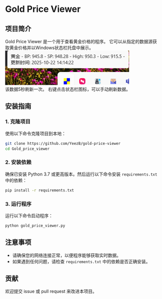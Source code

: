 # Gold Price Viewer

## 项目简介
Gold Price Viewer 是一个用于查看黄金价格的程序。
它可以从指定的数据源获取黄金价格并以Windows状态栏托盘中展示。<br/>
![WindowDisplay](Doc/windows_display.png)<br/>
该数据5秒刷新一次。
右键点击状态栏图标，可以手动刷新数据。

## 安装指南

### 1. 克隆项目
使用以下命令克隆项目到本地：
```bash
git clone https://github.com/YeezB/gold-price-viewer
cd Gold_price_viewer
```

### 2. 安装依赖
确保已安装 Python 3.7 或更高版本。然后运行以下命令安装 `requirements.txt` 中的依赖：
```bash
pip install -r requirements.txt
```

### 3. 运行程序
运行以下命令启动程序：
```bash
python gold_price_viewer.py
```

## 注意事项
- 请确保您的网络连接正常，以便程序能够获取实时数据。
- 如果遇到任何问题，请检查 `requirements.txt` 中的依赖是否正确安装。

## 贡献
欢迎提交 issue 或 pull request 来改进本项目。
